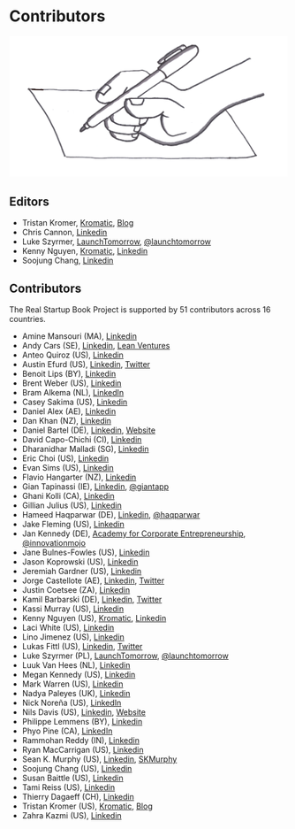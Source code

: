 # Contributors

![](<../.gitbook/assets/illustration - contributors - real startup book.png>)

## Editors

* Tristan Kromer, [Kromatic](https://kromatic.com), [Blog](http://grasshopperherder.com/)
* Chris Cannon, [Linkedin](https://www.linkedin.com/in/chris-cannon-34741320/)
* Luke Szyrmer, [LaunchTomorrow](http://blog.launchtomorrow.com/about-launch-tomorrow/), [@launchtomorrow](https://twitter.com/launchtomorrow)
* Kenny Nguyen, [Kromatic](https://kromatic.com), [Linkedin](https://www.linkedin.com/in/kennythanhnguyen)
* Soojung Chang, [Linkedin](https://www.linkedin.com/in/soojungc/)

## Contributors

The Real Startup Book Project is supported by 51 contributors across 16 countries.

* Amine Mansouri (MA), [Linkedin](https://www.linkedin.com/in/aminemansouri/)
* Andy Cars (SE), [Linkedin](https://se.linkedin.com/in/andycars), [Lean Ventures](http://leanventures.se/)
* Anteo Quiroz (US), [Linkedin](https://www.linkedin.com/in/anteoquiroz/)
* Austin Efurd (US), [Linkedin](https://www.linkedin.com/in/austinefurd), [Twitter](https://twitter.com/austinefurd)
* Benoit Lips (BY), [Linkedin](https://www.linkedin.com/in/benoitlips/)
* Brent Weber (US), [Linkedin](https://www.linkedin.com/in/weberbrent/)
* Bram Alkema (NL), [LinkedIn](https://www.linkedin.com/in/bramalkema)
* Casey Sakima (US), [Linkedin](https://www.linkedin.com/in/caseysakima)
* Daniel Alex (AE), [Linkedin](https://www.linkedin.com/in/danielalex93/)
* Dan Khan (NZ), [Linkedin](https://www.linkedin.com/in/dankhan/)
* Daniel Bartel (DE), [Linkedin](https://www.linkedin.com/in/danbar87/), [Website](http://www.daniel-bartel.de/)
* David Capo-Chichi (CI), [Linkedin](https://www.linkedin.com/in/docapo/)
* Dharanidhar Malladi (SG), [Linkedin](https://www.linkedin.com/in/dmalladi)
* Eric Choi (US), [Linkedin](https://www.linkedin.com/in/ericuchoi/)
* Evan Sims (US), [Linkedin](https://www.linkedin.com/in/evanasims/)
* Flavio Hangarter (NZ), [Linkedin](https://www.linkedin.com/in/flaviohangarter/)
* Gian Tapinassi (IE), [Linkedin](https://ie.linkedin.com/in/giantapinassi), [@giantapp](https://twitter.com/giantapp)
* Ghani Kolli (CA), [Linkedin](https://www.linkedin.com/in/ghanikolli/)
* Gillian Julius (US), [Linkedin](https://www.linkedin.com/in/gillianjulius)
* Hameed Haqparwar (DE), [Linkedin](https://www.linkedin.com/in/haqparwar), [@haqparwar](https://twitter.com/haqparwar)
* Jake Fleming (US), [Linkedin](https://www.linkedin.com/in/jakeflem/)
* Jan Kennedy (DE), [Academy for Corporate Entrepreneurship](http://www.afce.co/), [@innovationmojo](https://twitter.com/innovationmojo)
* Jane Bulnes-Fowles (US), [Linkedin](https://www.linkedin.com/in/jfowles/)
* Jason Koprowski (US), [Linkedin](https://www.linkedin.com/in/jasonkoprowski)
* Jeremiah Gardner (US), [Linkedin](https://www.linkedin.com/in/jeremiahgardner/)
* Jorge Castellote (AE), [Linkedin](https://www.linkedin.com/in/jorgecastelloteinnovation/), [Twitter](https://twitter.com/sircastel)
* Justin Coetsee (ZA), [Linkedin](https://www.linkedin.com/in/justincoetsee/)
* Kamil Barbarski (DE), [Linkedin](https://de.linkedin.com/in/kamilbarbarski), [Twitter](https://twitter.com/kamilbbs)
* Kassi Murray (US), [Linkedin](https://www.linkedin.com/in/kassimurray/)
* Kenny Nguyen (US), [Kromatic](http://www.kromatic.com/), [Linkedin](https://www.linkedin.com/in/kennythanhnguyen)
* Laci White (US), [Linkedin](https://www.linkedin.com/in/laciwhite/)
* Lino Jimenez (US), [Linkedin](https://www.linkedin.com/pub/lino-jimenez-jr/3/9b2/498)
* Lukas Fittl (US), [Linkedin](https://www.linkedin.com/in/lfittl/), [Twitter](https://twitter.com/LukasFittl)
* Luke Szyrmer (PL), [LaunchTomorrow](http://blog.launchtomorrow.com/about-launch-tomorrow/), [@launchtomorrow](https://twitter.com/launchtomorrow)
* Luuk Van Hees (NL), [Linkedin](https://nl.linkedin.com/pub/luuk-van-hees/29/93b/34b)
* Megan Kennedy (US), [Linkedin](https://www.linkedin.com/in/megedy/)
* Mark Warren (US), [Linkedin](https://www.linkedin.com/in/tesla2/)
* Nadya Paleyes (UK), [Linkedin](https://ie.linkedin.com/in/nadyapaleyes)
* Nick Noreña (US), [LinkedIn](https://www.linkedin.com/in/nicknorena)
* Nils Davis (US), [Linkedin](https://www.linkedin.com/in/nilsdavis/), [Website](http://secretpmhandbook.com)
* Philippe Lemmens (BY), [Linkedin](https://www.linkedin.com/in/phlemmens/)
* Phyo Pine (CA), [LinkedIn](https://ca.linkedin.com/in/phyop)
* Rammohan Reddy (IN), [Linkedin](https://in.linkedin.com/in/rammohankreddy)
* Ryan MacCarrigan (US), [Linkedin](https://www.linkedin.com/in/ryanmaccarrigan/)
* Sean K. Murphy (US), [Linkedin](https://www.linkedin.com/in/skmurphy), [SKMurphy](http://www.skmurphy.com/)
* Soojung Chang (US), [Linkedin](https://www.linkedin.com/in/soojungc/)
* Susan Baittle (US), [Linkedin](https://www.linkedin.com/in/susanbaittle)
* Tami Reiss (US), [Linkedin](https://www.linkedin.com/in/tamireiss)
* Thierry Dagaeff (CH), [Linkedin](https://ch.linkedin.com/pub/thierry-dagaeff/2/473/127)
* Tristan Kromer (US), [Kromatic](https://kromatic.com), [Blog](http://grasshopperherder.com/)
* Zahra Kazmi (US), [Linkedin](https://www.linkedin.com/in/zahra-kazmi/)
